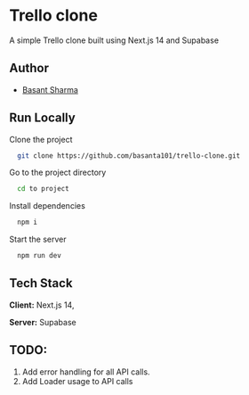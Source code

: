 
# Trello clone

A simple Trello clone built using Next.js 14 and Supabase


## Author

- [Basant Sharma](https://github.com/basanta101)


## Run Locally

Clone the project

```bash
  git clone https://github.com/basanta101/trello-clone.git
```

Go to the project directory

```bash
  cd to project
```

Install dependencies

```bash
  npm i
```

Start the server

```bash
  npm run dev
```

## Tech Stack

**Client:** Next.js 14,

**Server:** Supabase

## TODO:
1. Add error handling for all API calls.
2. Add Loader usage to API calls